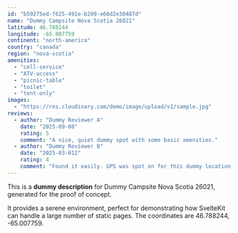 ```yaml
---
id: "b59275ed-f625-491e-b209-e66d2e38487d"
name: "Dummy Campsite Nova Scotia 26021"
latitude: 46.788244
longitude: -65.007759
continent: "north-america"
country: "canada"
region: "nova-scotia"
amenities:
  - "cell-service"
  - "ATV-access"
  - "picnic-table"
  - "toilet"
  - "tent-only"
images:
  - "https://res.cloudinary.com/demo/image/upload/v1/sample.jpg"
reviews:
  - author: "Dummy Reviewer A"
    date: "2025-09-08"
    rating: 5
    comment: "A nice, quiet dummy spot with some basic amenities."
  - author: "Dummy Reviewer B"
    date: "2025-03-012"
    rating: 4
    comment: "Found it easily. GPS was spot on for this dummy location."
---
```


This is a **dummy description** for Dummy Campsite Nova Scotia 26021, generated for the proof of concept.

It provides a serene environment, perfect for demonstrating how SvelteKit can handle a large number of static pages. The coordinates are 46.788244, -65.007759.
